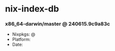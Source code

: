 # nix-index-db
### x86_64-darwin/master @ 240615.9c9a83c
- Nixpkgs: @[](https://github.com/NixOS/nixpkgs/commit/9c9a83cf204e3f4eac52dc6e99657733bec5ef9c)
- Platform: 
- Date: 
